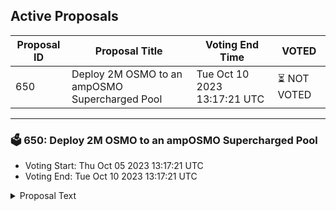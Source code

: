 ## Active Proposals

| Proposal ID | Proposal Title | Voting End Time | VOTED |
|-------------|----------------|-----------------|-------|
| 650 | Deploy 2M OSMO to an ampOSMO Supercharged Pool | Tue Oct 10 2023 13:17:21 UTC | ⏳ NOT VOTED |

---

### 🗳 650: Deploy 2M OSMO to an ampOSMO Supercharged Pool
- Voting Start: Thu Oct 05 2023 13:17:21 UTC
- Voting End: Tue Oct 10 2023 13:17:21 UTC

<details>
<summary>Proposal Text</summary>
 
This proposal aims to deploy 2M OSMO to an ampOSMO/OSMO supercharged pool.nnThe OSMO are sent to a 4-out-of-5 mult-sig controlled by trusted community members. The purpose of this multisig wallet is to create a concentrated liquidity pool, create a liquidity position to cover the expected trading range over the next two years and subsequently transfer the resulting position back to the Osmosis community when possible.nnBy doing so we will be able to improve the utility of ampOSMO across the Cosmos ecosystem. Additionally, it will reduce Osmosis dependency on a single liquid staking provider, while ensuring the continued sovereignty of delegations and governance power.nnFull details can be found in the forum: https://forum.osmosis.zone/t/deploy-2m-osmo-to-the-amposmo-osmo-pool/385
</details>
